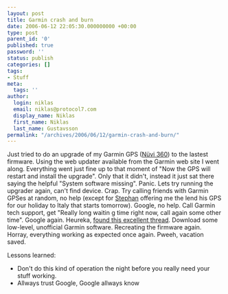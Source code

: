 ```yaml
---
layout: post
title: Garmin crash and burn
date: 2006-06-12 22:05:30.000000000 +00:00
type: post
parent_id: '0'
published: true
password: ''
status: publish
categories: []
tags:
- Stuff
meta:
  tags: ''
author:
  login: niklas
  email: niklas@protocol7.com
  display_name: Niklas
  first_name: Niklas
  last_name: Gustavsson
permalink: "/archives/2006/06/12/garmin-crash-and-burn/"
---
```

Just tried to do an upgrade of my Garmin GPS ([Nüvi 360](http://www.garmin.com/products/nuvi360/)) to the lastest firmware. Using the web updater available from the Garmin web site I went along. Everything went just fine up to that moment of "Now the GPS will restart and install the upgrade". Only that it didn't, instead it just sat there saying the helpful "System software missing". Panic. Lets try running the upgrader again, can't find device. Crap. Try calling friends with Garmin GPSes at random, no help (except for [Stephan](http://aixpi.com/) offering me the lend his GPS for our holiday to Italy that starts tomorrow). Google, no help. Call Garmin tech support, get "Really long waitin g time right now, call again some other time". Google again. Heureka, [found this excellent thread](http://www.gpspassion.com/forumsen/topic.asp?TOPIC_ID=52810). Download some low-level, unofficial Garmin software. Recreating the firmware again. Horray, everything working as expected once again. Pweeh, vacation saved.

Lessons learned:

- Don't do this kind of operation the night before you really need your stuff working.
- Allways trust Google, Google allways know
